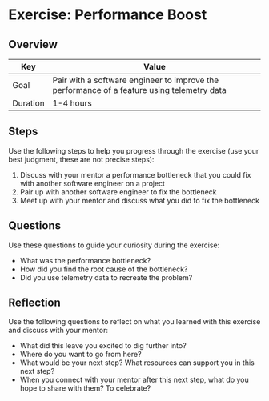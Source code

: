 # Exercise: Performance Boost

## Overview

| Key | Value |
| --- | --- |
| Goal | Pair with a software engineer to improve the performance of a feature using telemetry data |
| Duration | 1-4 hours |

## Steps

Use the following steps to help you progress through the exercise (use your best judgment, these are not precise steps):

1. Discuss with your mentor a performance bottleneck that you could fix with another software engineer on a project
2. Pair up with another software engineer to fix the bottleneck
3. Meet up with your mentor and discuss what you did to fix the bottleneck

## Questions

Use these questions to guide your curiosity during the exercise:

- What was the performance bottleneck?
- How did you find the root cause of the bottleneck?
- Did you use telemetry data to recreate the problem?

## Reflection

Use the following questions to reflect on what you learned with this exercise and discuss with your mentor:

- What did this leave you excited to dig further into? 
- Where do you want to go from here?
- What would be your next step? What resources can support you in this next step?
- When you connect with your mentor after this next step, what do you hope to share with them? To celebrate? 


